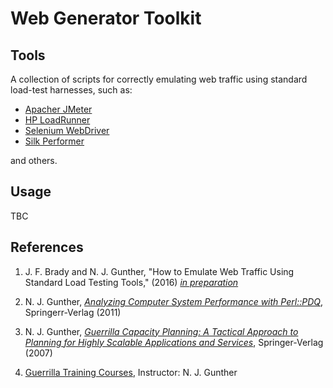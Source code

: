 # Web Generator Toolkit

## Tools
A collection of scripts for correctly emulating web traffic using standard load-test harnesses, 
such as:
   
* [Apacher JMeter](http://jmeter.apache.org)
* [HP LoadRunner](http://www8.hp.com/us/en/software-solutions/loadrunner-load-testing/)
* [Selenium WebDriver](http://www.seleniumhq.org/projects/webdriver/)
* [Silk Performer](http://www.borland.com/en-GB/Products/Software-Testing/Performance-Testing/Silk-Performer)

and others.

## Usage
TBC 

## References

1. J. F. Brady and N. J. Gunther, "How to Emulate Web Traffic Using Standard Load Testing Tools," 
(2016) 
[*in preparation*](http://perfdynamics.blogspot.com/2016/05/how-to-emulate-web-traffic-using.html)

1. N. J. Gunther, [*Analyzing Computer System Performance with Perl::PDQ*](http://www.perfdynamics.com/iBook/ppa_new.html), Springerr-Verlag (2011)

1. N. J. Gunther, [*Guerrilla Capacity Planning: A Tactical Approach to Planning for Highly Scalable Applications and Services*](http://www.perfdynamics.com/iBook/gcap.html), 
Springer-Verlag (2007)

1. [Guerrilla Training Courses](http://www.perfdynamics.com/Classes/schedule.html), Instructor: N. J. Gunther
